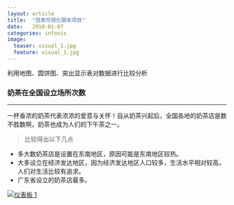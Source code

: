 ```yaml
---
layout: article
title:  "信息可视化期末项目"
date:   2018-01-07
categories: infovis
image:
  teaser: visual_1.jpg
  feature: visual_1.jpg
---
```

利用地图、圆饼图、突出显示表对数据进行比较分析

### 奶茶在全国设立场所次数

---
一杯香浓的奶茶代表浓浓的爱意与关怀！自从奶茶兴起后，全国各地的奶茶店是数不胜数啊，奶茶也成为人们的下午茶之一。
> 比较得出以下几点
- 多大数奶茶店是设置在东南地区，原因可能是东南地区较热。
- 大多设立在经济发达地区，因为经济发达地区人口较多，生活水平相对较高，人们对生活比较有追求。
- 广东省设立的奶茶店最多。

<div class='tableauPlaceholder' id='viz1515323431354' style='position: relative'>
        <noscript><a href='#'><img alt='仪表板 1 ' 
		src='https:&#47;&#47;public.tableau.com&#47;static&#47;images&#47;4_&#47;4_540&#47;1&#47;1_rss.png' style='border: none' /></a>
		</noscript>
		<object class='tableauViz'  style='display:none;'><param name='host_url' value='https%3A%2F%2Fpublic.tableau.com%2F' /> <param name='embed_code_version' value='3' /> <param name='site_root' value='' /><param name='name' value='4_540&#47;1' /><param name='tabs' value='no' /><param name='toolbar' value='yes' /><param name='static_image' value='https:&#47;&#47;public.tableau.com&#47;static&#47;images&#47;4_&#47;4_540&#47;1&#47;1.png' /> <param name='animate_transition' value='yes' /><param name='display_static_image' value='yes' /><param name='display_spinner' value='yes' /><param name='display_overlay' value='yes' /><param name='display_count' value='yes' /><param name='filter' value='publish=yes' />
		</object>
</div>                
<script type='text/javascript'>                    var divElement = document.getElementById('viz1515323431354');                    var vizElement = divElement.getElementsByTagName('object')[0];                    vizElement.style.width='1000px';vizElement.style.height='827px';                    var scriptElement = document.createElement('script');                    scriptElement.src = 'https://public.tableau.com/javascripts/api/viz_v1.js';                    vizElement.parentNode.insertBefore(scriptElement, vizElement);                
</script>